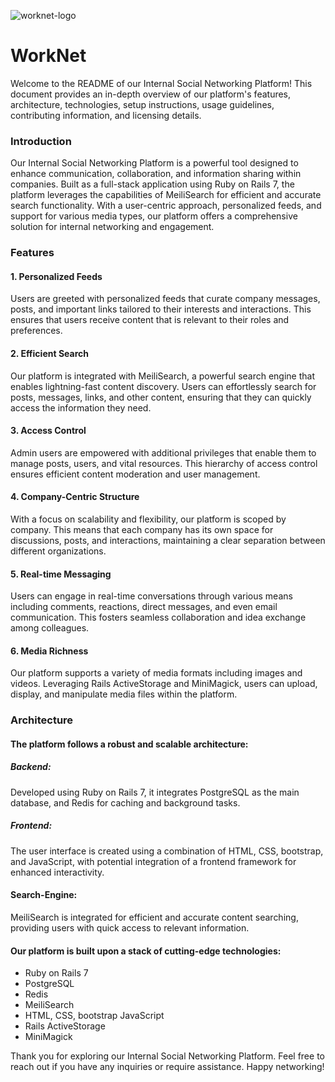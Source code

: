![worknet-logo](https://github.com/GalShamir8/workNet/assets/64600215/cf8d157e-4a2c-4144-8e93-88ae59e5c06e)
# WorkNet
Welcome to the README of our Internal Social Networking Platform! This document provides an in-depth overview of our platform's features, architecture, technologies, setup instructions, usage guidelines, contributing information, and licensing details.

### Introduction

Our Internal Social Networking Platform is a powerful tool designed to enhance communication, collaboration, and information sharing within companies. Built as a full-stack application using Ruby on Rails 7, the platform leverages the capabilities of MeiliSearch for efficient and accurate search functionality. With a user-centric approach, personalized feeds, and support for various media types, our platform offers a comprehensive solution for internal networking and engagement.

### Features

#### 1. Personalized Feeds
Users are greeted with personalized feeds that curate company messages, posts, and important links tailored to their interests and interactions. This ensures that users receive content that is relevant to their roles and preferences.

#### 2. Efficient Search
Our platform is integrated with MeiliSearch, a powerful search engine that enables lightning-fast content discovery. Users can effortlessly search for posts, messages, links, and other content, ensuring that they can quickly access the information they need.

#### 3. Access Control
Admin users are empowered with additional privileges that enable them to manage posts, users, and vital resources. This hierarchy of access control ensures efficient content moderation and user management.

#### 4. Company-Centric Structure
With a focus on scalability and flexibility, our platform is scoped by company. This means that each company has its own space for discussions, posts, and interactions, maintaining a clear separation between different organizations.

#### 5. Real-time Messaging
Users can engage in real-time conversations through various means including comments, reactions, direct messages, and even email communication. This fosters seamless collaboration and idea exchange among colleagues.

#### 6. Media Richness
Our platform supports a variety of media formats including images and videos. Leveraging Rails ActiveStorage and MiniMagick, users can upload, display, and manipulate media files within the platform.

### Architecture

#### The platform follows a robust and scalable architecture:

##### Backend: 
Developed using Ruby on Rails 7, it integrates PostgreSQL as the main database, and Redis for caching and background tasks.
##### Frontend: 
The user interface is created using a combination of HTML, CSS, bootstrap, and JavaScript, with potential integration of a frontend framework for enhanced interactivity.
#### Search-Engine: 
MeiliSearch is integrated for efficient and accurate content searching, providing users with quick access to relevant information.

#### Our platform is built upon a stack of cutting-edge technologies:

- Ruby on Rails 7
- PostgreSQL
- Redis
- MeiliSearch
- HTML, CSS, bootstrap JavaScript
- Rails ActiveStorage
- MiniMagick



Thank you for exploring our Internal Social Networking Platform. Feel free to reach out if you have any inquiries or require assistance. Happy networking!
